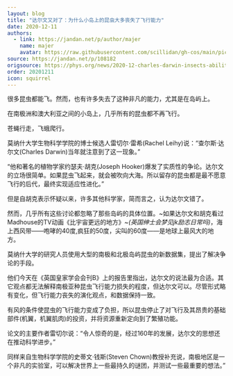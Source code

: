 ```yaml
---
layout: blog
title: "达尔文又对了：为什么小岛上的昆虫大多丧失了飞行能力"
date: 2020-12-11
authors:
  - link: https://jandan.net/p/author/majer
    name: majer
    avatar: https://raw.githubusercontent.com/scillidan/gh-cos/main/picture-of-hakashmyr-grey.png
source: https://jandan.net/p/108182
origsource: https://phys.org/news/2020-12-charles-darwin-insects-ability.html
order: 20201211
icon: squirrel
---
```


很多昆虫都能飞。然而，也有许多失去了这种非凡的能力，尤其是在岛屿上。

在南极洲和澳大利亚之间的小岛上，几乎所有的昆虫都不再飞行。

苍蝇行走，飞蛾爬行。

莫纳什大学生物科学学院的博士候选人雷切尔·雷希(Rachel Leihy)说：“查尔斯·达尔文(Charles Darwin)当年就注意到了这一现象。”

“他和著名的植物学家约瑟夫·胡克(Joseph Hooker)爆发了实质性的争论。达尔文的立场很简单。如果昆虫飞起来，就会被吹向大海。所以留存的昆虫都是最不愿意飞行的后代，最终实现适应性进化。”

但是自胡克表示怀疑以来，许多其他科学家，简而言之，认为达尔文错了。

然而，几乎所有这些讨论都忽略了那些岛屿的具体位置。~如果达尔文和胡克看过Madhouse的TV动画《比宇宙更远的地方》~_(英国绅士会梦见jk励志日常吗)_，海上西风带——咆哮的40度,疯狂的50度，尖叫的60度——是地球上最风大的地方。

莫纳什大学的研究人员使用大型的南极和北极岛屿昆虫的新数据集，提出了解决争论的手段。

他们今天在《英国皇家学会会刊B》上的报告里指出，达尔文的说法最为合适。其它观点都无法解释南极亚种昆虫飞行能力损失的程度，但达尔文可以。尽管形式略有变化，但飞行能力丧失的演化观点，和数据保持一致。

有风的条件使昆虫的飞行能力变成了负担，所以昆虫停止了对飞行及其昂贵的基础部件(机翼，机翼肌肉)的投资，并将资源重新定向到了繁殖功能。

论文的主要作者雷切尔说：“令人惊奇的是，经过160年的发展，达尔文的思想还在推动科学进步。”

同样来自生物科学学院的史蒂文·钱斯(Steven Chown)教授补充说，南极地区是一个非凡的实验室，可以解决世界上一些最持久的谜团，并测试一些最重要的想法。”